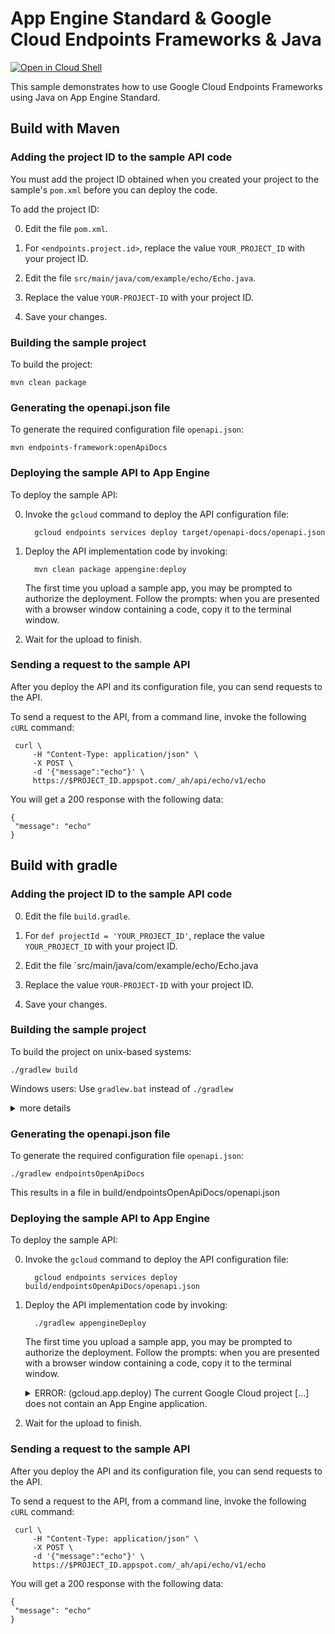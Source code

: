 # App Engine Standard & Google Cloud Endpoints Frameworks & Java

<a href="https://console.cloud.google.com/cloudshell/open?git_repo=https://github.com/GoogleCloudPlatform/java-docs-samples&page=editor&open_in_editor=appengine-java8/endpoints-v2-backend/README.md">
<img alt="Open in Cloud Shell" src ="http://gstatic.com/cloudssh/images/open-btn.png"></a>


This sample demonstrates how to use Google Cloud Endpoints Frameworks using
Java on App Engine Standard.

## Build with Maven

### Adding the project ID to the sample API code

You must add the project ID obtained when you created your project to the
sample's `pom.xml` before you can deploy the code.

To add the project ID:

0. Edit the file `pom.xml`.

0. For `<endpoints.project.id>`, replace the value `YOUR_PROJECT_ID` with
your project ID.

0. Edit the file `src/main/java/com/example/echo/Echo.java`.

0. Replace the value `YOUR-PROJECT-ID` with your project ID.

0. Save your changes.

### Building the sample project

To build the project:

    mvn clean package

### Generating the openapi.json file

To generate the required configuration file `openapi.json`:

    mvn endpoints-framework:openApiDocs

### Deploying the sample API to App Engine

To deploy the sample API:

0. Invoke the `gcloud` command to deploy the API configuration file:

         gcloud endpoints services deploy target/openapi-docs/openapi.json

0. Deploy the API implementation code by invoking:

         mvn clean package appengine:deploy

    The first time you upload a sample app, you may be prompted to authorize the
    deployment. Follow the prompts: when you are presented with a browser window
    containing a code, copy it to the terminal window.

0. Wait for the upload to finish.

### Sending a request to the sample API

After you deploy the API and its configuration file, you can send requests
to the API.

To send a request to the API, from a command line, invoke the following `cURL`
command:

     curl \
         -H "Content-Type: application/json" \
         -X POST \
         -d '{"message":"echo"}' \
         https://$PROJECT_ID.appspot.com/_ah/api/echo/v1/echo

You will get a 200 response with the following data:

    {
     "message": "echo"
    }

## Build with gradle

### Adding the project ID to the sample API code

0. Edit the file `build.gradle`.

0. For `def projectId = 'YOUR_PROJECT_ID'`, replace the value `YOUR_PROJECT_ID`
with your project ID.

0. Edit the file `src/main/java/com/example/echo/Echo.java

0. Replace the value `YOUR-PROJECT-ID` with your project ID.

0. Save your changes.

### Building the sample project

To build the project on unix-based systems:

    ./gradlew build

Windows users: Use `gradlew.bat` instead of `./gradlew`

<details>
 <summary>more details</summary>
 The project contains the standard java and war plugins and in addition to that it contains the following plugins:
 https://github.com/GoogleCloudPlatform/endpoints-framework-gradle-plugin for the endpoint related tasks and
 https://github.com/GoogleCloudPlatform/app-gradle-plugin for the appengine standard related tasks.

 Check the links for details about the available Plugin Goals and Parameters.
</details>

### Generating the openapi.json file

To generate the required configuration file `openapi.json`:

    ./gradlew endpointsOpenApiDocs

This results in a file in build/endpointsOpenApiDocs/openapi.json

### Deploying the sample API to App Engine

To deploy the sample API:

0. Invoke the `gcloud` command to deploy the API configuration file:

         gcloud endpoints services deploy build/endpointsOpenApiDocs/openapi.json

0. Deploy the API implementation code by invoking:

         ./gradlew appengineDeploy

    The first time you upload a sample app, you may be prompted to authorize the
    deployment. Follow the prompts: when you are presented with a browser window
    containing a code, copy it to the terminal window.

    <details>
    <summary>ERROR: (gcloud.app.deploy) The current Google Cloud project [...] does not contain an App Engine application.</summary>
    If you create a fresh cloud project that doesn't contain a appengine application you may receive this Error:

    ERROR: (gcloud.app.deploy) The current Google Cloud project [...] does not contain an App Engine application. Use `gcloud app create` to initialize an App Engine application within the project.

    In that case just execute `gcloud app create`, you will be asked to select a region and the app will be created. Then run gradle appengineDeploy again.
    </details>

0. Wait for the upload to finish.

### Sending a request to the sample API

After you deploy the API and its configuration file, you can send requests
to the API.

To send a request to the API, from a command line, invoke the following `cURL`
command:

     curl \
         -H "Content-Type: application/json" \
         -X POST \
         -d '{"message":"echo"}' \
         https://$PROJECT_ID.appspot.com/_ah/api/echo/v1/echo

You will get a 200 response with the following data:

    {
     "message": "echo"
    }
